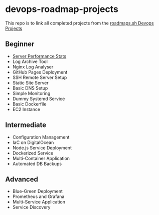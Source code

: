 # devops-roadmap-projects

This repo is to link all completed projects from the [roadmaps.sh Devops Projects](https://roadmap.sh/devops/projects)

## Beginner 

- [Server Performance Stats](https://github.com/D3jag0re/Rando-Scripto) 
- Log Archive Tool 
- Nginx Log Analyser 
- GitHub Pages Deployment 
- SSH Remote Server Setup 
- Static Site Server 
- Basic DNS Setup 
- Simple Monitoring 
- Dummy Systemd Service 
- Basic Dockerfile 
- EC2 Instance 


## Intermediate 

- Configuration Management 
- IaC on DigitalOcean
- Node.js Service Deployment 
- Dockerized Service
- Multi-Container Application 
- Automated DB Backups

## Advanced

- Blue-Green Deployment
- Prometheus and Grafana 
- Multi-Service Application 
- Service Discovery